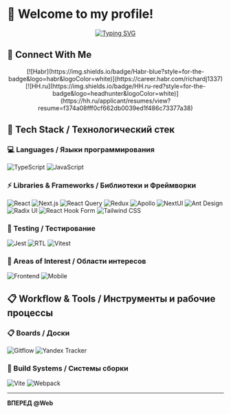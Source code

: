 # 👋 Welcome to my profile!

<div align="center">
  
[![Typing SVG](https://readme-typing-svg.herokuapp.com?font=Fira+Code&pause=1000&color=9D36F7&center=true&vCenter=true&width=435&lines=Frontend+Developer;Mobile+Developer)](https://git.io/typing-svg)

</div>

## 🔗 Connect With Me

<div align="center">
[![Habr](https://img.shields.io/badge/Habr-blue?style=for-the-badge&logo=habr&logoColor=white)](https://career.habr.com/richardj1337)
[![HH.ru](https://img.shields.io/badge/HH.ru-red?style=for-the-badge&logo=headhunter&logoColor=white)](https://hh.ru/applicant/resumes/view?resume=f374a08fff0cf662db0039ed1f486c73377a38)

</div>

## 🚀 Tech Stack / Технологический стек

### 💻 Languages / Языки программирования

![TypeScript](https://img.shields.io/badge/TypeScript-007ACC?style=for-the-badge&logo=typescript&logoColor=white)
![JavaScript](https://img.shields.io/badge/JavaScript-F7DF1E?style=for-the-badge&logo=javascript&logoColor=black)

### ⚡ Libraries & Frameworks / Библиотеки и Фреймворки

![React](https://img.shields.io/badge/React-20232A?style=for-the-badge&logo=react&logoColor=61DAFB)
![Next.js](https://img.shields.io/badge/Next.js-000000?style=for-the-badge&logo=next.js&logoColor=white)
![React Query](https://img.shields.io/badge/React_Query-FF4154?style=for-the-badge&logo=react-query&logoColor=white)
![Redux](https://img.shields.io/badge/Redux-764ABC?style=for-the-badge&logo=redux&logoColor=white)
![Apollo](https://img.shields.io/badge/Apollo-311C87?style=for-the-badge&logo=apollo-graphql&logoColor=white)
![NextUI](https://img.shields.io/badge/NextUI-000000?style=for-the-badge&logo=nextui&logoColor=white)
![Ant Design](https://img.shields.io/badge/Ant_Design-0170FE?style=for-the-badge&logo=ant-design&logoColor=white)
![Radix UI](https://img.shields.io/badge/Radix_UI-222222?style=for-the-badge&logo=&logoColor=white)
![React Hook Form](https://img.shields.io/badge/React_Hook_Form-EC5990?style=for-the-badge&logo=react-hook-form&logoColor=white)
![Tailwind CSS](https://img.shields.io/badge/Tailwind_CSS-38B2AC?style=for-the-badge&logo=tailwind-css&logoColor=white)

### 🧪 Testing / Тестирование

![Jest](https://img.shields.io/badge/Jest-C21325?style=for-the-badge&logo=jest&logoColor=white)
![RTL](https://img.shields.io/badge/Testing_Library-E33332?style=for-the-badge&logo=testing-library&logoColor=white)
![Vitest](https://img.shields.io/badge/Vitest-6E9F18?style=for-the-badge&logo=vitest&logoColor=white)

### 💫 Areas of Interest / Области интересов

![Frontend](https://img.shields.io/badge/Frontend-3C873A?style=for-the-badge&logoColor=white)
![Mobile](https://img.shields.io/badge/Mobile-147EFB?style=for-the-badge&logoColor=white)

## 📋 Workflow & Tools / Инструменты и рабочие процессы

### 📋 Boards / Доски

![Gitflow](https://img.shields.io/badge/Gitflow-%23F05032?style=for-the-badge&logo=git&logoColor=white)
![Yandex Tracker](https://img.shields.io/badge/Yandex_Tracker-FFCC00?style=for-the-badge&logo=&logoColor=black)

### 🚀 Build Systems / Системы сборки

![Vite](https://img.shields.io/badge/Vite-646CFF?style=for-the-badge&logo=vite&logoColor=white)
![Webpack](https://img.shields.io/badge/Webpack-8DD6F9?style=for-the-badge&logo=webpack&logoColor=black)

---

**ВПЕРЕД @Web**
